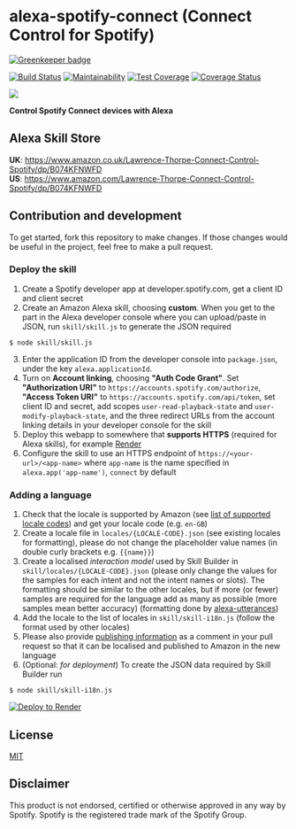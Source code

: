 # alexa-spotify-connect (Connect Control for Spotify)

[![Greenkeeper badge](https://badges.greenkeeper.io/thorpelawrence/alexa-spotify-connect.svg)](https://greenkeeper.io/)

[![Build Status](https://travis-ci.org/thorpelawrence/alexa-spotify-connect.svg?branch=master)](https://travis-ci.org/thorpelawrence/alexa-spotify-connect)
[![Maintainability](https://api.codeclimate.com/v1/badges/e8e6719b56106b6c5162/maintainability)](https://codeclimate.com/github/thorpelawrence/alexa-spotify-connect/maintainability)
[![Test Coverage](https://api.codeclimate.com/v1/badges/e8e6719b56106b6c5162/test_coverage)](https://codeclimate.com/github/thorpelawrence/alexa-spotify-connect/test_coverage)
[![Coverage Status](https://coveralls.io/repos/github/thorpelawrence/alexa-spotify-connect/badge.svg?branch=master)](https://coveralls.io/github/thorpelawrence/alexa-spotify-connect?branch=master)

![](resources/icon108.png)

**Control Spotify Connect devices with Alexa**

## Alexa Skill Store
**UK**: https://www.amazon.co.uk/Lawrence-Thorpe-Connect-Control-Spotify/dp/B074KFNWFD  
**US**: https://www.amazon.com/Lawrence-Thorpe-Connect-Control-Spotify/dp/B074KFNWFD

## Contribution and development
To get started, fork this repository to make changes. If those changes would be useful in the project, feel free to make a pull request.

### Deploy the skill
1. Create a Spotify developer app at developer.spotify.com, get a client ID and client secret
2. Create an Amazon Alexa skill, choosing **custom**. When you get to the part in the Alexa developer console where you can upload/paste in JSON, run `skill/skill.js` to generate the JSON required
```
$ node skill/skill.js
```
3. Enter the application ID from the developer console into `package.json`, under the key `alexa.applicationId`. 
4. Turn on **Account linking**, choosing **"Auth Code Grant"**. Set **"Authorization URI"** to `https://accounts.spotify.com/authorize`,  **"Access Token URI"** to `https://accounts.spotify.com/api/token`, set client ID and secret, add scopes `user-read-playback-state` and `user-modify-playback-state`, and the three redirect URLs from the account linking details in your developer console for the skill
5. Deploy this webapp to somewhere that **supports HTTPS** (required for Alexa skills), for example [Render](https://render.com/)
6. Configure the skill to use an HTTPS endpoint of `https://<your-url>/<app-name>` where `app-name` is the name specified in `alexa.app('app-name')`, `connect` by default

### Adding a language
1. Check that the locale is supported by Amazon (see [list of supported locale codes](https://developer.amazon.com/docs/custom-skills/develop-skills-in-multiple-languages.html#h2-code-changes)) and get your locale code (e.g. `en-GB`)
2. Create a locale file in `locales/{LOCALE-CODE}.json` (see existing locales for formatting), please do not change the placeholder value names (in double curly brackets e.g. `{{name}}`)
3. Create a localised _interaction model_ used by Skill Builder in `skill/locales/{LOCALE-CODE}.json` (please only change the values for the samples for each intent and not the intent names or slots). The formatting should be similar to the other locales, but if more (or fewer) samples are required for the language add as many as possible (more samples mean better accuracy) (formatting done by [alexa-utterances](https://github.com/alexa-js/alexa-utterances/blob/master/README.md))
4. Add the locale to the list of locales in `skill/skill-i18n.js` (follow the format used by other locales)
5. Please also provide [publishing information](https://github.com/thorpelawrence/alexa-spotify-connect/issues/14#issuecomment-365770234) as a comment in your pull request so that it can be localised and published to Amazon in the new language
6. (Optional: _for deployment_) To create the JSON data required by Skill Builder run
```
$ node skill/skill-i18n.js
```

[![Deploy to Render](https://render.com/images/deploy-to-render-button.svg)](https://render.com/deploy)

## License
[MIT](LICENSE)

## Disclaimer
This product is not endorsed, certified or otherwise approved in any way by Spotify. Spotify is the registered trade mark of the Spotify Group.
